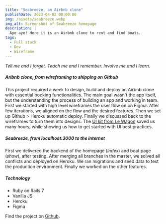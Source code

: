 ```yaml
---
title: "Seabreeze, an Airbnb clone"
publishDate: 2023-04-02 00:00:00
img: /assets/seabreeze.webp
img_alt: Screenshot of Seabreeze homepage
description: |
  Aye aye! Here it is an Airbnb clone to rent and find boats.
tags:
  - Full stack
  - Dev
  - Wireframe
---
```


<i>Tell me and I forget. Teach me and I remember. Involve me and I learn.</i>

##### Aribnb clone, from wireframing to shipping on Github

This project required a week to design, build and deploy an Airbnb clone with essential booking functionalities.
The main goal wasn't the app itself, but the understanding the process of building an app and working in team.
First we started with high level wireframes the user flow on on Figma. After few iterations, we aligned on the flow and the desired features.
Then we set up Github > Heroku automatic deploy. Finally we discussed back to the wireframes to turn them into designs.
The <a href="https://uikit.lewagon.com/">UI kit from Le Wagon</a> saved us many hours, while showing us how to get started with UI best practices.

##### Seabreeze, from localhost:3000 to the internet

First we delivered the backend of the homepage (<i>index</i>) and boat page (<i>show</i>), after testing.
After merging all branches in the master, we solved all conflicts and deployed on Heroku.
We ran migrations and seed data to test the production environment.
Finally we worked on the other features.

##### Technology

- Ruby on Rails 7
- Vanilla JS
- Heroku
- Figma

Find the project on <a href="https://github.com/a160v/seabreeze" target="_blank">Github</a>.

